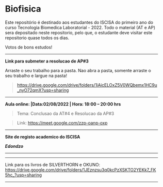 # Biofisica

Este repositório é destinado aos estudantes do ISCISA do primeiro ano do curso Tecnologia Biomedica Laboratorial - 2022. Todo o material (AT e AP) sera depositado neste repositorio, pelo que, o estudante deve visitar este repositorio quase todos os dias. 

Votos de bons estudos!

----------------------------------------------------------------------------------
**Link para submeter a resolucao de AP#3**

Arraste o seu trabalho para a pasta. Nao abra a pasta, somente arraste o seu trabalho e largue na pasta!

> https://drive.google.com/drive/folders/1iAicELOxZ5V0WQbemx1HC9u_nyO72qmX?usp=sharing

---------------------------------------------------------------------------------------------------------------------------
**Aula online: |Data:02/08/2022  |  Hora: 18:00 – 20:00 hrs**

> Tema: Conclusao da AT#4 e Resolucao da AP#3

> Link: https://meet.google.com/zzp-oanp-oxp
______________________________________________________________________________________________________________________________________


**Site de registo academico do ISCISA**

***Edondzo***




-------------------------------------------------------------------------------------------------------------------


----------------------------------------------------------------------------------------------------------------------------------

Link para os livros de SILVERTHORN e OKUNO: https://drive.google.com/drive/folders/1JEznzsu3q0kcPzXSKTO2YEKk7_FK5hc_?usp=sharing

------------------------------------------------------------------------------------------------------------------------------------
